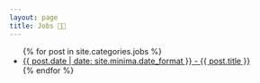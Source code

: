 ```yaml
---
layout: page
title: Jobs 🧑‍💻
---
```

<ul>
  {% for post in site.categories.jobs %}
    <li>
      <a href=".{{ post.url }}">{{ post.date | date: site.minima.date_format }} - {{ post.title }}</a>
    </li>
  {% endfor %}
</ul>
